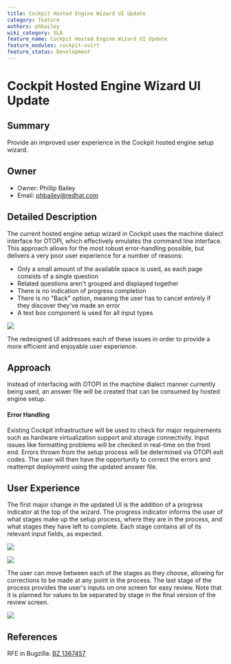 ```yaml
---
title: Cockpit Hosted Engine Wizard UI Update
category: feature
authors: phbailey
wiki_category: SLA
feature_name: Cockpit Hosted Engine Wizard UI Update
feature_modules: cockpit-ovirt
feature_status: Development
---
```


# Cockpit Hosted Engine Wizard UI Update

## Summary

Provide an improved user experience in the Cockpit hosted engine setup wizard.

## Owner

*   Owner: Phillip Bailey
*   Email: phbailey@redhat.com

## Detailed Description

The current hosted engine setup wizard in Cockpit uses the machine dialect interface for OTOPI, which effectively emulates the command line interface. This approach allows for the most robust error-handling possible, but delivers a very poor user experience for a number of reasons:

* Only a small amount of the available space is used, as each page consists of a single question
* Related questions aren't grouped and displayed together
* There is no indication of progress completion
* There is no "Back" option, meaning the user has to cancel entirely if they discover they've made an error
* A text box component is used for all input types

![](/images/wiki/cockpit-he-setup-wizard-old.png)

The redesigned UI addresses each of these issues in order to provide a more efficient and enjoyable user experience.

## Approach

Instead of interfacing with OTOPI in the machine dialect manner currently being used, an answer file will be created that can be consumed by hosted engine setup.

#### Error Handling

Existing Cockpit infrastructure will be used to check for major requirements such as hardware virtualization support and storage connectivity. Input issues like formatting problems will be checked in real-time on the front end. Errors thrown from the setup process will be determined via OTOPI exit codes. The user will then have the opportunity to correct the errors and reattempt deployment using the updated answer file.

## User Experience

The first major change in the updated UI is the addition of a progress indicator at the top of the wizard. The progress indicator informs the user of what stages make up the setup process, where they are in the process, and what stages they have left to complete. Each stage contains all of its relevant input fields, as expected.


![](/images/wiki/cockpit-he-setup-wizard-update-storage.png)

![](/images/wiki/cockpit-he-setup-wizard-update-vm.png)

The user can move between each of the stages as they choose, allowing for corrections to be made at any point in the process. The last stage of the process provides the user's inputs on one screen for easy review. Note that it is planned for values to be separated by stage in the final version of the review screen.

![](/images/wiki/cockpit-he-setup-wizard-update-review.png)

## References
RFE in Bugzilla: [BZ 1367457](https://bugzilla.redhat.com/show_bug.cgi?id=1367457)
